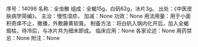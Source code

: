 序号：14098
名称：全虫散
组成：全蝎15g，白矾62g，冰片3g。
出处：《中医皮肤病学简编》。
主治：慢性湿疹。
加减：None
功效：None
用法用量：用于小面积奇痒不止，撒播，外敷藤黄软膏。
制备方法：将白矾入锅内化开后，加入全蝎煅枯，待冷后，与冰片共为细末即成。
临床应用：None
各家论述：None
用药禁忌：None
附注：None
